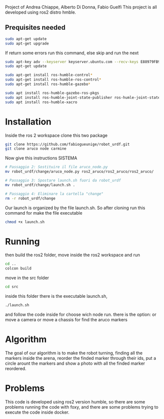 Project of Andrea Chiappe, Alberto Di Donna, Fabio Guelfi
This project is all developed using ros2 distro hmble.

## Prequisites needed

``` bash
sudo apt-get update
sudo apt-get upgrade
```
If return some errors run this command, else skip and run the next
```bash
sudo apt-key adv --keyserver keyserver.ubuntu.com --recv-keys E88979FB9B30ACF2
sudo apt-get update
```

```bash
sudo apt-get install ros-humble-control*
sudo apt-get install ros-humble-ros-control*
sudo apt-get install ros-humble-gazebo*
```

``` bash
sudo apt install ros-humble-gazebo-ros-pkgs
sudo apt install ros-humble-joint-state-publisher ros-humle-joint-state-publisher-gui
sudo apt install ros-humble-xacro
```

# Installation 

Inside the ros 2 workspace clone this two package

```bash
git clone https://github.com/fabiogueunige/robot_urdf.git
git clone aruco node carmine
```
Now give this instructions SISTEMA
```bash
# Passaggio 2: Sostituire il file aruco_node.py
mv robot_urdf/change/aruco_node.py ros2_aruco/ros2_aruco/ros2_aruco/

# Passaggio 3: Spostare launch.sh fuori da robot_urdf
mv robot_urdf/change/launch.sh .

# Passaggio 4: Eliminare la cartella "change"
rm -r robot_urdf/change
```

Our launch is organized by the file launch.sh. So after cloning run this command for make the file executable
```bash
chmod +x launch.sh
```

# Running 

then build the ros2 folder,
move inside the ros2 workspace and run
```bash
cd ..
colcon build
```
move in the src folder 
```bash
cd src
```
inside this folder there is the executable launch.sh, 
```bash
./launch.sh
```
and follow the code inside for choose wich node run. there is the option: or move a camera or move a chassis for find the aruco markers

# Algorithm
The goal of our algorithm is to make the robot turning, finding all the markers inside the arena, reorder the finded marker through their ids, put a circle arount the markers and show a photo with all the finded marker reordered.

# Problems
This code is developed using ros2 version humble, so there are some problems running the code with foxy, and there are some problems trying to execute the code inside docker.




